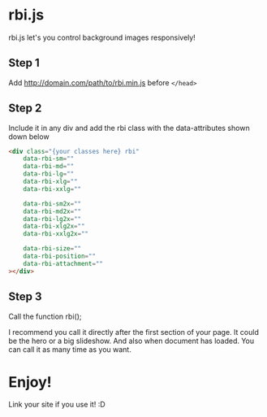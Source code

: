 # rbi.js
rbi.js let's you control background images responsively!

## Step 1
Add http://domain.com/path/to/rbi.min.js before ```</head>```

## Step 2
Include it in any div and add the rbi class with the data-attributes shown down below 
```html
<div class="{your classes here} rbi"
	data-rbi-sm=""
	data-rbi-md=""
	data-rbi-lg=""
	data-rbi-xlg=""
	data-rbi-xxlg=""

	data-rbi-sm2x=""
	data-rbi-md2x=""
	data-rbi-lg2x=""
	data-rbi-xlg2x=""
	data-rbi-xxlg2x=""

	data-rbi-size=""
	data-rbi-position=""
	data-rbi-attachment=""
></div>
```

## Step 3
Call the function rbi();

I recommend you call it directly after the first section of your page. It could be the hero or a big slideshow. And also when document has loaded. You can call it as many time as you want.

# Enjoy!
Link your site if you use it! :D
